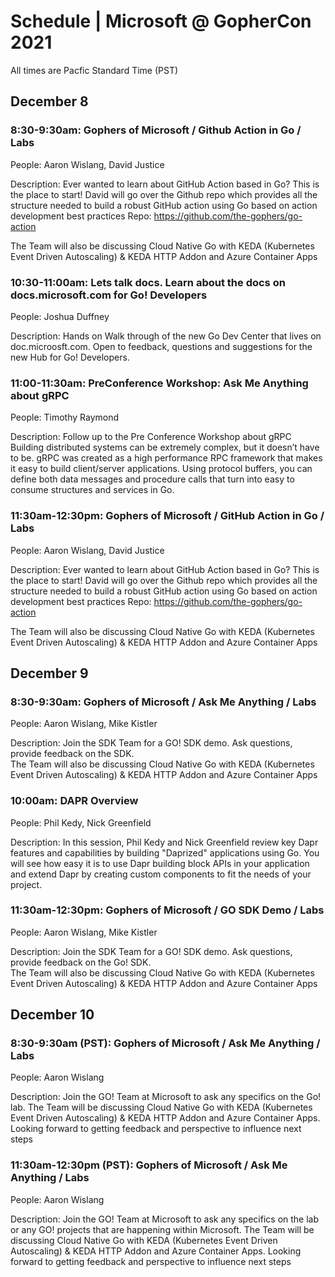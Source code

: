 # Schedule | Microsoft @ GopherCon 2021

All times are Pacfic Standard Time (PST)

## December 8

### 8:30-9:30am: Gophers of Microsoft / Github Action in Go / Labs
People: Aaron Wislang, David Justice

Description: Ever wanted to learn about GitHub Action based in Go?  This is the place to start! David will go over the Github repo which provides all the structure needed to build a robust GitHub action using Go based on action development best practices Repo: https://github.com/the-gophers/go-action

The Team will also be discussing Cloud Native Go with KEDA (Kubernetes Event Driven Autoscaling) & KEDA HTTP Addon and Azure Container Apps

### 10:30-11:00am: Lets talk docs.  Learn about the docs on docs.microsoft.com for Go! Developers
People: Joshua Duffney

Description:  Hands on Walk through of the new Go Dev Center that lives on doc.microosft.com.  Open to feedback, questions and suggestions for the new Hub for Go! Developers.  

### 11:00-11:30am: PreConference Workshop: Ask Me Anything about gRPC
People: Timothy Raymond

Description:  Follow up to the Pre Conference Workshop about gRPC
Building distributed systems can be extremely complex, but it doesn’t have to be. gRPC was created as a high performance RPC framework that makes it easy to build client/server applications. Using protocol buffers, you can define both data messages and procedure calls that turn into easy to consume structures and services in Go.

### 11:30am-12:30pm: Gophers of Microsoft / GitHub Action in Go / Labs
People: Aaron Wislang, David Justice

Description: Ever wanted to learn about GitHub Action based in Go?  This is the place to start! David will go over the Github repo which provides all the structure needed to build a robust GitHub action using Go based on action development best practices Repo: https://github.com/the-gophers/go-action 

The Team will also be discussing Cloud Native Go with KEDA (Kubernetes Event Driven Autoscaling) & KEDA HTTP Addon and Azure Container Apps

## December 9

### 8:30-9:30am: Gophers of Microsoft / Ask Me Anything / Labs
People: Aaron Wislang, Mike Kistler

Description:  Join the SDK Team for a GO! SDK demo.  Ask questions, provide feedback on the SDK.  
The Team will also be discussing Cloud Native Go with KEDA (Kubernetes Event Driven Autoscaling) & KEDA HTTP Addon and Azure Container Apps

### 10:00am: DAPR Overview 
People: Phil Kedy, Nick Greenfield

Description: In this session, Phil Kedy and Nick Greenfield review key Dapr features and capabilities by building "Daprized" applications using Go. You will see how easy it is to use Dapr building block APIs in your application and extend Dapr by creating custom components to fit the needs of your project.

### 11:30am-12:30pm: Gophers of Microsoft / GO SDK Demo / Labs
People: Aaron Wislang, Mike Kistler

Description:  Join the SDK Team for a GO! SDK demo.  Ask questions, provide feedback on the Go! SDK.  
The Team will also be discussing Cloud Native Go with KEDA (Kubernetes Event Driven Autoscaling) & KEDA HTTP Addon and Azure Container Apps

## December 10

### 8:30-9:30am (PST): Gophers of Microsoft / Ask Me Anything / Labs
People: Aaron Wislang

Description:  Join the GO! Team at Microsoft to ask any specifics on the Go! lab. The Team will be discussing Cloud Native Go with KEDA (Kubernetes Event Driven Autoscaling) & KEDA HTTP Addon and Azure Container Apps.  Looking forward to getting feedback and perspective to influence next steps

### 11:30am-12:30pm (PST): Gophers of Microsoft / Ask Me Anything / Labs
People: Aaron Wislang

Description:  Join the GO! Team at Microsoft to ask any specifics on the lab or any GO! projects that are happening within Microsoft. The Team will be discussing Cloud Native Go with KEDA (Kubernetes Event Driven Autoscaling) & KEDA HTTP Addon and Azure Container Apps.  Looking forward to getting feedback and perspective to influence next steps
